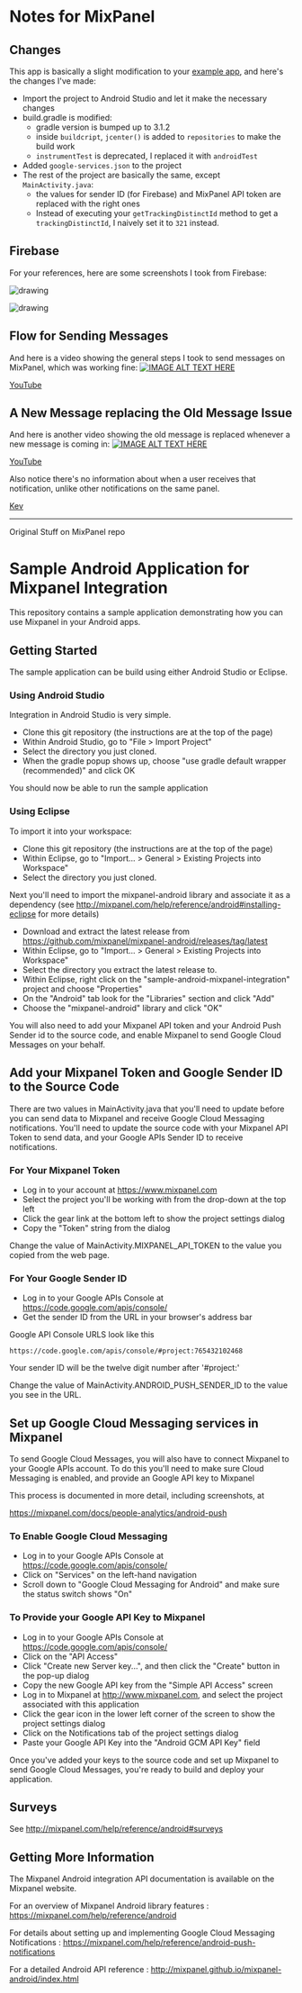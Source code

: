 # Notes for MixPanel

## Changes
This app is basically a slight modification to your [example app](https://github.com/mixpanel/sample-android-mixpanel-integration), and here's the changes I've made:
- Import the project to Android Studio and let it make the necessary changes
- build.gradle is modified:
  - gradle version is bumped up to 3.1.2
  - inside `buildcript`, `jcenter()` is added to `repositories` to make the build work
  - `instrumentTest` is deprecated, I replaced it with `androidTest`
- Added `google-services.json` to the project
- The rest of the project are basically the same, except `MainActivity.java`:
  - the values for sender ID (for Firebase) and MixPanel API token are replaced with the right ones
  - Instead of executing your `getTrackingDistinctId` method to get a `trackingDistinctId`, I naively set it to `321` instead.

## Firebase
For your references, here are some screenshots I took from Firebase:

![drawing](./images/firebase1.png)

![drawing](./images/firebase2.png)

## Flow for Sending Messages
And here is a video showing the general steps I took to send messages on MixPanel, which was working fine:
[![IMAGE ALT TEXT HERE](https://img.youtube.com/vi/1kD5E-MloQI/0.jpg)](https://www.youtube.com/watch?v=1kD5E-MloQI)

[YouTube](https://www.youtube.com/watch?v=1kD5E-MloQI)

## A New Message replacing the Old Message Issue
And here is another video showing the old message is replaced whenever a new message is coming in:
[![IMAGE ALT TEXT HERE](https://img.youtube.com/vi/RKEQ2cpnhUo/0.jpg)](https://www.youtube.com/watch?v=RKEQ2cpnhUo)

[YouTube](https://youtu.be/RKEQ2cpnhUo )

Also notice there's no information about when a user receives that notification, unlike other notifications on the same panel. 

[Kev](kevlai22@uw.edu)

-------
Original Stuff on MixPanel repo

# Sample Android Application for Mixpanel Integration

This repository contains a sample application demonstrating how you
can use Mixpanel in your Android apps.

## Getting Started

The sample application can be build using either Android Studio or Eclipse.

### Using Android Studio
Integration in Android Studio is very simple.

- Clone this git repository (the instructions are at the top of the page)
- Within Android Studio, go to "File > Import Project"
- Select the directory you just cloned.
- When the gradle popup shows up, choose "use gradle default wrapper (recommended)" and click OK

You should now be able to run the sample application

### Using Eclipse
To import it into your workspace:

- Clone this git repository (the instructions are at the top of the page)
- Within Eclipse, go to "Import... > General > Existing Projects into Workspace"
- Select the directory you just cloned.

Next you'll need to import the mixpanel-android library and associate it as a dependency
(see http://mixpanel.com/help/reference/android#installing-eclipse for more details)

- Download and extract the latest release from https://github.com/mixpanel/mixpanel-android/releases/tag/latest
- Within Eclipse, go to "Import... > General > Existing Projects into Workspace"
- Select the directory you extract the latest release to.
- Within Eclipse, right click on the "sample-android-mixpanel-integration" project and choose "Properties"
- On the "Android" tab look for the "Libraries" section and click "Add"
- Choose the "mixpanel-android" library and click "OK"

You will also need to add your Mixpanel API token and your Android
Push Sender id to the source code, and enable Mixpanel to send Google
Cloud Messages on your behalf.

## Add your Mixpanel Token and Google Sender ID to the Source Code

There are two values in MainActivity.java that you'll need to update
before you can send data to Mixpanel and receive Google Cloud
Messaging notifications. You'll need to update the source code with
your Mixpanel API Token to send data, and your Google APIs Sender ID
to receive notifications.

### For Your Mixpanel Token

- Log in to your account at https://www.mixpanel.com
- Select the project you'll be working with from the drop-down at the top left
- Click the gear link at the bottom left to show the project settings dialog
- Copy the "Token" string from the dialog

Change the value of MainActivity.MIXPANEL_API_TOKEN to the value you
copied from the web page.

### For Your Google Sender ID

- Log in to your Google APIs Console at https://code.google.com/apis/console/
- Get the sender ID from the URL in your browser's address bar

Google API Console URLS look like this

    https://code.google.com/apis/console/#project:765432102468

Your sender ID will be the twelve digit number after '#project:'

Change the value of MainActivity.ANDROID_PUSH_SENDER_ID to the value you see in the URL.

## Set up Google Cloud Messaging services in Mixpanel

To send Google Cloud Messages, you will also have to connect Mixpanel
to your Google APIs account. To do this you'll need to make sure Cloud
Messaging is enabled, and provide an Google API key to Mixpanel

This process is documented in more detail, including screenshots, at

https://mixpanel.com/docs/people-analytics/android-push

### To Enable Google Cloud Messaging

- Log in to your Google APIs Console at https://code.google.com/apis/console/
- Click on "Services" on the left-hand navigation
- Scroll down to "Google Cloud Messaging for Android" and make sure the status switch shows "On"

### To Provide your Google API Key to Mixpanel

- Log in to your Google APIs Console at https://code.google.com/apis/console/
- Click on the "API Access"
- Click "Create new Server key...", and then click the "Create" button in the pop-up dialog
- Copy the new Google API key from the "Simple API Access" screen
- Log in to Mixpanel at http://www.mixpanel.com, and select the project associated with this application
- Click the gear icon in the lower left corner of the screen to show the project settings dialog
- Click on the Notifications tab of the project settings dialog
- Paste your Google API Key into the "Android GCM API Key" field

Once you've added your keys to the source code and set up Mixpanel to
send Google Cloud Messages, you're ready to build and deploy your application.

## Surveys
See http://mixpanel.com/help/reference/android#surveys

## Getting More Information

The Mixpanel Android integration API documentation is available on the Mixpanel website.

For an overview of Mixpanel Android library features
: https://mixpanel.com/help/reference/android

For details about setting up and implementing Google Cloud Messaging Notifications
: https://mixpanel.com/help/reference/android-push-notifications

For a detailed Android API reference
: http://mixpanel.github.io/mixpanel-android/index.html

